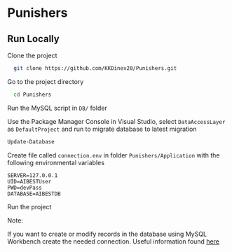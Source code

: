 
# Punishers




## Run Locally

Clone the project

```bash
  git clone https://github.com/KKDinev20/Punishers.git
```

Go to the project directory

```bash
  cd Punishers
```

Run the MySQL script in `DB/` folder

Use the Package Manager Console in Visual Studio, select `DataAccessLayer` as `DefaultProject` and run to migrate database to latest migration
```cmd
Update-Database
```

Create file called `connection.env` in folder `Punishers/Application` with the following environmental variables
```env
SERVER=127.0.0.1
UID=AIBESTUser
PWD=devPass
DATABASE=AIBESTDB
```

Run the project

Note:

If you want to create or modify records in the database using MySQL Workbench create the needed connection. Useful information found [here](https://dev.mysql.com/doc/workbench/en/wb-mysql-connections.html) 